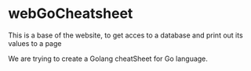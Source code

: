 # webGoCheatsheet
This is a base of the website, to get acces to a database and print out its values to a page

We are trying to create a Golang cheatSheet for Go language.
